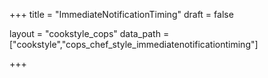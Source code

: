 +++
title = "ImmediateNotificationTiming"
draft = false

layout = "cookstyle_cops"
data_path = ["cookstyle","cops_chef_style_immediatenotificationtiming"]

+++

<!-- The content of this page is automatically generated from the
cops_chef_style_immediatenotificationtiming.yml file in github.com/chef/cookstyle/blob/main/docs-chef-io/data/cookstyle/. -->
